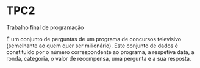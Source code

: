 # TPC2
Trabalho final de programação

É um conjunto de perguntas de um programa de concursos televisivo (semelhante ao quem quer ser milionário). Este conjunto de dados é constituído por o número correspondente ao programa, a respetiva data, a ronda, categoria, o valor de recompensa, uma pergunta e a sua resposta. 